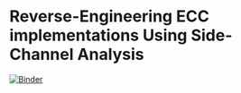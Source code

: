 # Reverse-Engineering ECC implementations Using Side-Channel Analysis

[![Binder](https://mybinder.org/badge_logo.svg)](https://mybinder.org/v2/gh/J08nY/pyecsca-tutorial-croatia2024/HEAD)


